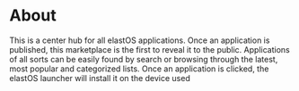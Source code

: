 # About

This is a center hub for all elastOS applications. Once an application is published, this marketplace is the first to reveal it to the public. Applications of all sorts can be easily found by search or browsing through the latest, most popular and categorized lists. Once an application is clicked, the elastOS launcher will install it on the device used
